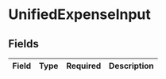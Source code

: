 # UnifiedExpenseInput


## Fields

| Field       | Type        | Required    | Description |
| ----------- | ----------- | ----------- | ----------- |